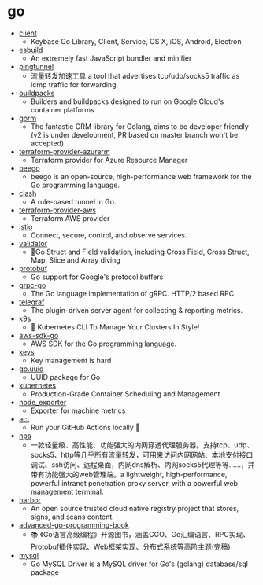 # go
- [client](https://github.com/keybase/client)
  - Keybase Go Library, Client, Service, OS X, iOS, Android, Electron
- [esbuild](https://github.com/evanw/esbuild)
  - An extremely fast JavaScript bundler and minifier
- [pingtunnel](https://github.com/esrrhs/pingtunnel)
  - 流量转发加速工具.a tool that advertises tcp/udp/socks5 traffic as icmp traffic for forwarding.
- [buildpacks](https://github.com/GoogleCloudPlatform/buildpacks)
  - Builders and buildpacks designed to run on Google Cloud's container platforms
- [gorm](https://github.com/jinzhu/gorm)
  - The fantastic ORM library for Golang, aims to be developer friendly (v2 is under development, PR based on master branch won't be accepted)
- [terraform-provider-azurerm](https://github.com/terraform-providers/terraform-provider-azurerm)
  - Terraform provider for Azure Resource Manager
- [beego](https://github.com/astaxie/beego)
  - beego is an open-source, high-performance web framework for the Go programming language.
- [clash](https://github.com/Dreamacro/clash)
  - A rule-based tunnel in Go.
- [terraform-provider-aws](https://github.com/terraform-providers/terraform-provider-aws)
  - Terraform AWS provider
- [istio](https://github.com/istio/istio)
  - Connect, secure, control, and observe services.
- [validator](https://github.com/go-playground/validator)
  - 💯Go Struct and Field validation, including Cross Field, Cross Struct, Map, Slice and Array diving
- [protobuf](https://github.com/golang/protobuf)
  - Go support for Google's protocol buffers
- [grpc-go](https://github.com/grpc/grpc-go)
  - The Go language implementation of gRPC. HTTP/2 based RPC
- [telegraf](https://github.com/influxdata/telegraf)
  - The plugin-driven server agent for collecting & reporting metrics.
- [k9s](https://github.com/derailed/k9s)
  - 🐶 Kubernetes CLI To Manage Your Clusters In Style!
- [aws-sdk-go](https://github.com/aws/aws-sdk-go)
  - AWS SDK for the Go programming language.
- [keys](https://github.com/keys-pub/keys)
  - Key management is hard
- [go.uuid](https://github.com/satori/go.uuid)
  - UUID package for Go
- [kubernetes](https://github.com/kubernetes/kubernetes)
  - Production-Grade Container Scheduling and Management
- [node_exporter](https://github.com/prometheus/node_exporter)
  - Exporter for machine metrics
- [act](https://github.com/nektos/act)
  - Run your GitHub Actions locally 🚀
- [nps](https://github.com/ehang-io/nps)
  - 一款轻量级、高性能、功能强大的内网穿透代理服务器。支持tcp、udp、socks5、http等几乎所有流量转发，可用来访问内网网站、本地支付接口调试、ssh访问、远程桌面，内网dns解析、内网socks5代理等等……，并带有功能强大的web管理端。a lightweight, high-performance, powerful intranet penetration proxy server, with a powerful web management terminal.
- [harbor](https://github.com/goharbor/harbor)
  - An open source trusted cloud native registry project that stores, signs, and scans content.
- [advanced-go-programming-book](https://github.com/chai2010/advanced-go-programming-book)
  - 📚 《Go语言高级编程》开源图书，涵盖CGO、Go汇编语言、RPC实现、Protobuf插件实现、Web框架实现、分布式系统等高阶主题(完稿)
- [mysql](https://github.com/go-sql-driver/mysql)
  - Go MySQL Driver is a MySQL driver for Go's (golang) database/sql package

